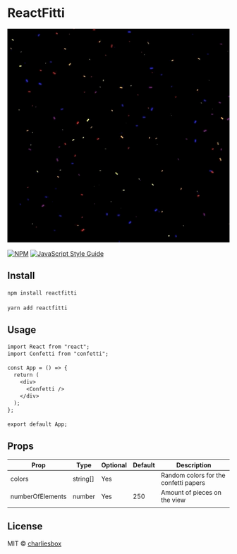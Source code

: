 # ReactFitti

![Demo Animation](./confetti-demo.gif?raw=true)

> 

[![NPM](https://img.shields.io/npm/v/confetti.svg)](https://www.npmjs.com/package/confetti) [![JavaScript Style Guide](https://img.shields.io/badge/code_style-standard-brightgreen.svg)](https://standardjs.com)

## Install

```bash
npm install reactfitti

yarn add reactfitti
```

## Usage

```tsx
import React from "react";
import Confetti from "confetti";

const App = () => {
  return (
    <div>
      <Confetti />
    </div>
  );
};

export default App;
```

## Props
| Prop             | Type     | Optional | Default | Description                           |
|------------------|----------|----------|---------|---------------------------------------|
| colors           | string[] | Yes      |         | Random colors for the confetti papers |
| numberOfElements | number   | Yes      | 250     | Amount of pieces on the view          |
|                  |          |          |         |                                       |                        |


## License

MIT © [charliesbox](https://github.com/charliesbox)
